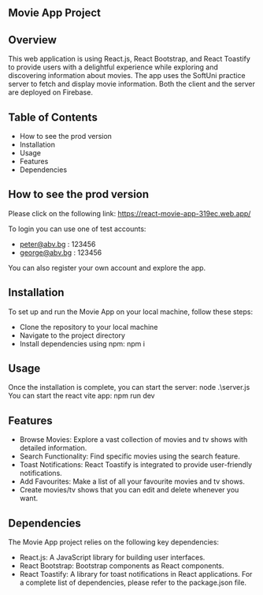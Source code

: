 ## Movie App Project

## Overview
This web application is using React.js, React Bootstrap, and React Toastify to provide users with a delightful experience while exploring and discovering information about movies. The app uses the SoftUni practice server to fetch and display movie information. Both the client and the server are deployed on Firebase.

## Table of Contents
- How to see the prod version
- Installation
- Usage
- Features
- Dependencies

## How to see the prod version
Please click on the following link: https://react-movie-app-319ec.web.app/

To login you can use one of test accounts:
- peter@abv.bg : 123456
- george@abv.bg : 123456

You can also register your own account and explore the app.

## Installation
To set up and run the Movie App on your local machine, follow these steps:

- Clone the repository to your local machine
- Navigate to the project directory
- Install dependencies using npm: npm i

## Usage
Once the installation is complete, you can start the server: node .\server.js
You can start the react vite app: npm run dev

## Features
- Browse Movies: Explore a vast collection of movies and tv shows with detailed information.
- Search Functionality: Find specific movies using the search feature.
- Toast Notifications: React Toastify is integrated to provide user-friendly notifications.
- Add Favourites: Make a list of all your favourite movies and tv shows.
- Create movies/tv shows that you can edit and delete whenever you want.

## Dependencies
The Movie App project relies on the following key dependencies:

- React.js: A JavaScript library for building user interfaces.
- React Bootstrap: Bootstrap components as React components.
- React Toastify: A library for toast notifications in React applications.
For a complete list of dependencies, please refer to the package.json file.


